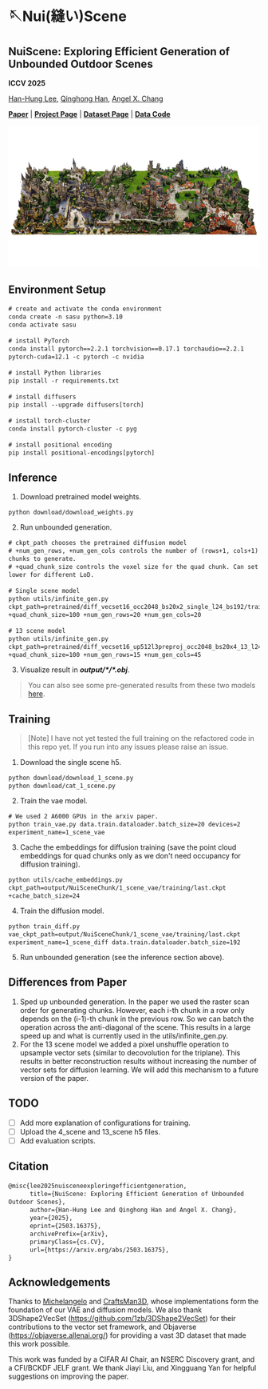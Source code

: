 # 🪡Nui(縫い)Scene

## NuiScene: Exploring Efficient Generation of Unbounded Outdoor Scenes

**ICCV 2025**

[Han-Hung Lee](https://hanhung.github.io/), [Qinghong Han](https://sulley.cc/), [Angel X. Chang](https://angelxuanchang.github.io/)

**[Paper](https://arxiv.org/abs/2503.16375)** | **[Project Page](https://3dlg-hcvc.github.io/NuiScene/)** | **[Dataset Page](https://3dlg-hcvc.github.io/NuiScene43-Dataset/)** | **[Data Code](https://github.com/3dlg-hcvc/NuiScene43-Dataset)**

<img src="docs/static/images/teaser.png" alt="teaser" />

## Environment Setup

```
# create and activate the conda environment
conda create -n sasu python=3.10
conda activate sasu

# install PyTorch
conda install pytorch==2.2.1 torchvision==0.17.1 torchaudio==2.2.1 pytorch-cuda=12.1 -c pytorch -c nvidia

# install Python libraries
pip install -r requirements.txt

# install diffusers
pip install --upgrade diffusers[torch]

# install torch-cluster
conda install pytorch-cluster -c pyg

# install positional encoding
pip install positional-encodings[pytorch]
```

## Inference

1. Download pretrained model weights.
```
python download/download_weights.py
```
2. Run unbounded generation.
```
# ckpt_path chooses the pretrained diffusion model
# +num_gen_rows, +num_gen_cols controls the number of (rows+1, cols+1) chunks to generate.
# +quad_chunk_size controls the voxel size for the quad chunk. Can set lower for different LoD.

# Single scene model
python utils/infinite_gen.py ckpt_path=pretrained/diff_vecset16_occ2048_bs20x2_single_l24_bs192/training/last.ckpt +quad_chunk_size=100 +num_gen_rows=20 +num_gen_cols=20

# 13 scene model
python utils/infinite_gen.py ckpt_path=pretrained/diff_vecset16_up512l3preproj_occ2048_bs20x4_13_l24_bs192/training/last.ckpt +quad_chunk_size=100 +num_gen_rows=15 +num_gen_cols=45
```
3. Visualize result in ***output/\*/\*.obj***.

> You can also see some pre-generated results from these two models [here](https://huggingface.co/3dlg-hcvc/NuiScene/tree/main/examples).

## Training

> [Note] I have not yet tested the full training on the refactored code in this repo yet. If you run into any issues please raise an issue.

1. Download the single scene h5.
```
python download/download_1_scene.py
python download/cat_1_scene.py
```
2. Train the vae model.
```
# We used 2 A6000 GPUs in the arxiv paper.
python train_vae.py data.train.dataloader.batch_size=20 devices=2 experiment_name=1_scene_vae
```
3. Cache the embeddings for diffusion training (save the point cloud embeddings for quad chunks only as we don't need occupancy for diffusion training).
```
python utils/cache_embeddings.py ckpt_path=output/NuiSceneChunk/1_scene_vae/training/last.ckpt +cache_batch_size=24
```
4. Train the diffusion model.
```
python train_diff.py vae_ckpt_path=output/NuiSceneChunk/1_scene_vae/training/last.ckpt experiment_name=1_scene_diff data.train.dataloader.batch_size=192
```
5. Run unbounded generation (see the inference section above).

## Differences from Paper

1. Sped up unbounded generation. In the paper we used the raster scan order for generating chunks. However, each i-th chunk in a row only depends on the (i-1)-th chunk in the previous row. So we can batch the operation across the anti-diagonal of the scene. This results in a large speed up and what is currently used in the utils/infinite_gen.py.
2. For the 13 scene model we added a pixel unshuffle operation to upsample vector sets (similar to decovolution for the triplane). This results in better reconstruction results without increasing the number of vector sets for diffusion learning. We will add this mechanism to a future version of the paper.

## TODO

- [ ] Add more explanation of configurations for training.
- [ ] Upload the 4_scene and 13_scene h5 files.
- [ ] Add evaluation scripts.

## Citation

```
@misc{lee2025nuisceneexploringefficientgeneration,
      title={NuiScene: Exploring Efficient Generation of Unbounded Outdoor Scenes}, 
      author={Han-Hung Lee and Qinghong Han and Angel X. Chang},
      year={2025},
      eprint={2503.16375},
      archivePrefix={arXiv},
      primaryClass={cs.CV},
      url={https://arxiv.org/abs/2503.16375}, 
}
```

## Acknowledgements

Thanks to [Michelangelo](https://github.com/NeuralCarver/Michelangelo) and [CraftsMan3D](https://github.com/wyysf-98/CraftsMan3D), whose implementations form the foundation of our VAE and diffusion models. We also thank 3DShape2VecSet (https://github.com/1zb/3DShape2VecSet) for their contributions to the vector set framework, and Objaverse (https://objaverse.allenai.org/) for providing a vast 3D dataset that made this work possible.

This work was funded by a CIFAR AI Chair, an NSERC Discovery grant, and a CFI/BCKDF JELF grant. We thank Jiayi Liu, and Xingguang Yan for helpful suggestions on improving the paper.
